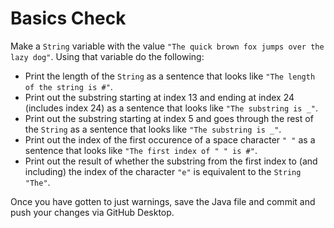 # Basics Check

Make a `String` variable with the value `"The quick brown fox jumps over the lazy dog"`. Using that variable do the following:
- Print the length of the `String` as a sentence that looks like `"The length of the string is #"`.
- Print out the substring starting at index 13 and ending at index 24 (includes index 24) as a sentence that looks like `"The substring is _"`.
- Print out the substring starting at index 5 and goes through the rest of the `String` as a sentence that looks like `"The substring is _"`.
- Print out the index of the first occurence of a space character `" "` as a sentence that looks like `"The first index of " " is #"`.
- Print out the result of whether the substring from the first index to (and including) the index of the character `"e"` is equivalent to the `String` `"The"`.

Once you have gotten to just warnings, save the Java file and commit and push your changes via GitHub Desktop.

